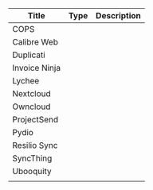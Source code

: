 | **Title**     	| **Type** 	| **Description** 	|
|---------------	|----------	|-----------------	|
| COPS          	|          	|                 	|
| Calibre Web   	|          	|                 	|
| Duplicati     	|          	|                 	|
| Invoice Ninja 	|          	|                 	|
| Lychee        	|          	|                 	|
| Nextcloud     	|          	|                 	|
| Owncloud      	|          	|                 	|
| ProjectSend   	|          	|                 	|
| Pydio         	|          	|                 	|
| Resilio Sync  	|          	|                 	|
| SyncThing     	|          	|                 	|
| Ubooquity     	|          	|                 	|
|               	|          	|                 	|

